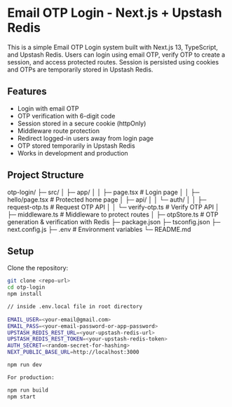 # Email OTP Login - Next.js + Upstash Redis

This is a simple Email OTP Login system built with Next.js 13, TypeScript, and Upstash Redis. Users can login using email OTP, verify OTP to create a session, and access protected routes. Session is persisted using cookies and OTPs are temporarily stored in Upstash Redis.

## Features

- Login with email OTP
- OTP verification with 6-digit code
- Session stored in a secure cookie (httpOnly)
- Middleware route protection
- Redirect logged-in users away from login page
- OTP stored temporarily in Upstash Redis
- Works in development and production

## Project Structure

otp-login/
├─ src/
│ ├─ app/
│ │ ├─ page.tsx # Login page
│ │ ├─ hello/page.tsx # Protected home page
│ ├─ api/
│ │ └─ auth/
│ │ ├─ request-otp.ts # Request OTP API
│ │ └─ verify-otp.ts # Verify OTP API
│ ├─ middleware.ts # Middleware to protect routes
│ ├─ otpStore.ts # OTP generation & verification with Redis
├─ package.json
├─ tsconfig.json
├─ next.config.js
├─ .env # Environment variables
└─ README.md


## Setup

Clone the repository:

```bash
git clone <repo-url>
cd otp-login
npm install

// inside .env.local file in root directory
 
EMAIL_USER=<your-email@gmail.com>
EMAIL_PASS=<your-email-password-or-app-password>
UPSTASH_REDIS_REST_URL=<your-upstash-redis-url>
UPSTASH_REDIS_REST_TOKEN=<your-upstash-redis-token>
AUTH_SECRET=<random-secret-for-hashing>
NEXT_PUBLIC_BASE_URL=http://localhost:3000

npm run dev

For production:

npm run build
npm start

